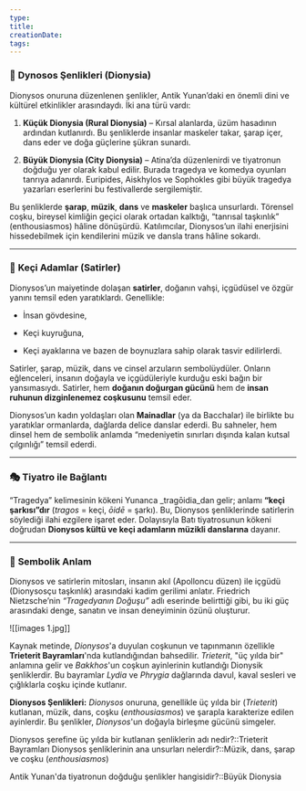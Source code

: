 ```yaml
---
type:
title:
creationDate:
tags:
---
```

### 🏺 **Dynosos Şenlikleri (Dionysia)**

Dionysos onuruna düzenlenen şenlikler, Antik Yunan’daki en önemli dini ve kültürel etkinlikler arasındaydı. İki ana türü vardı:

1. **Küçük Dionysia (Rural Dionysia)** – Kırsal alanlarda, üzüm hasadının ardından kutlanırdı. Bu şenliklerde insanlar maskeler takar, şarap içer, dans eder ve doğa güçlerine şükran sunardı.
    
2. **Büyük Dionysia (City Dionysia)** – Atina’da düzenlenirdi ve tiyatronun doğduğu yer olarak kabul edilir. Burada tragedya ve komedya oyunları tanrıya adanırdı. Euripides, Aiskhylos ve Sophokles gibi büyük tragedya yazarları eserlerini bu festivallerde sergilemiştir.
    

Bu şenliklerde **şarap**, **müzik**, **dans** ve **maskeler** başlıca unsurlardı. Törensel coşku, bireysel kimliğin geçici olarak ortadan kalktığı, “tanrısal taşkınlık” (enthousiasmos) hâline dönüşürdü. Katılımcılar, Dionysos’un ilahi enerjisini hissedebilmek için kendilerini müzik ve dansla trans hâline sokardı.

---

### 🐐 **Keçi Adamlar (Satirler)**

Dionysos’un maiyetinde dolaşan **satirler**, doğanın vahşi, içgüdüsel ve özgür yanını temsil eden yaratıklardı. Genellikle:

- İnsan gövdesine,
    
- Keçi kuyruğuna,
    
- Keçi ayaklarına ve bazen de boynuzlara sahip olarak tasvir edilirlerdi.
    

Satirler, şarap, müzik, dans ve cinsel arzuların sembolüydüler. Onların eğlenceleri, insanın doğayla ve içgüdüleriyle kurduğu eski bağın bir yansımasıydı. Satirler, hem **doğanın doğurgan gücünü** hem de **insan ruhunun dizginlenemez coşkusunu** temsil eder.

Dionysos’un kadın yoldaşları olan **Mainadlar** (ya da Bacchalar) ile birlikte bu yaratıklar ormanlarda, dağlarda delice danslar ederdi. Bu sahneler, hem dinsel hem de sembolik anlamda “medeniyetin sınırları dışında kalan kutsal çılgınlığı” temsil ederdi.

---

### 🎭 **Tiyatro ile Bağlantı**

“Tragedya” kelimesinin kökeni Yunanca _tragōidia_dan gelir; anlamı **“keçi şarkısı”dır** (_tragos_ = keçi, _ōidē_ = şarkı). Bu, Dionysos şenliklerinde satirlerin söylediği ilahi ezgilere işaret eder. Dolayısıyla Batı tiyatrosunun kökeni doğrudan **Dionysos kültü ve keçi adamların müzikli danslarına** dayanır.

---

### 🔮 **Sembolik Anlam**

Dionysos ve satirlerin mitosları, insanın akıl (Apolloncu düzen) ile içgüdü (Dionysosçu taşkınlık) arasındaki kadim gerilimi anlatır. Friedrich Nietzsche’nin _“Tragedyanın Doğuşu”_ adlı eserinde belirttiği gibi, bu iki güç arasındaki denge, sanatın ve insan deneyiminin özünü oluşturur.

![[images 1.jpg]]

Kaynak metinde, _Dionysos_'a duyulan coşkunun ve tapınmanın özellikle **Trieterit Bayramları**'nda kutlandığından bahsedilir. _Trieterit_, "üç yılda bir" anlamına gelir ve _Bakkhos_'un coşkun ayinlerinin kutlandığı Dionysik şenliklerdir. Bu bayramlar _Lydia_ ve _Phrygia_ dağlarında davul, kaval sesleri ve çığlıklarla coşku içinde kutlanır.

**Dionysos Şenlikleri:** _Dionysos_ onuruna, genellikle üç yılda bir (_Trieterit_) kutlanan, müzik, dans, coşku (_enthousiasmos_) ve şarapla karakterize edilen ayinlerdir. Bu şenlikler, _Dionysos_'un doğayla birleşme gücünü simgeler.

Dionysos şerefine üç yılda bir kutlanan şenliklerin adı nedir?::Trieterit Bayramları 
Dionysos şenliklerinin ana unsurları nelerdir?::Müzik, dans, şarap ve coşku (_enthousiasmos_)

Antik Yunan'da tiyatronun doğduğu şenlikler hangisidir?::Büyük Dionysia

